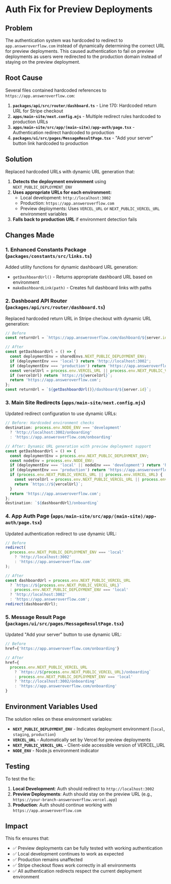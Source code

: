 # Auth Fix for Preview Deployments

## Problem
The authentication system was hardcoded to redirect to `app.answeroverflow.com` instead of dynamically determining the correct URL for preview deployments. This caused authentication to fail on preview deployments as users were redirected to the production domain instead of staying on the preview deployment.

## Root Cause
Several files contained hardcoded references to `https://app.answeroverflow.com`:

1. **`packages/api/src/router/dashboard.ts`** - Line 170: Hardcoded return URL for Stripe checkout
2. **`apps/main-site/next.config.mjs`** - Multiple redirect rules hardcoded to production URLs
3. **`apps/main-site/src/app/(main-site)/app-auth/page.tsx`** - Authentication redirect hardcoded to production
4. **`packages/ui/src/pages/MessageResultPage.tsx`** - "Add your server" button link hardcoded to production

## Solution
Replaced hardcoded URLs with dynamic URL generation that:

1. **Detects the deployment environment** using `NEXT_PUBLIC_DEPLOYMENT_ENV`
2. **Uses appropriate URLs for each environment:**
   - Local development: `http://localhost:3002`
   - Production: `https://app.answeroverflow.com`
   - Preview deployments: Uses `VERCEL_URL` or `NEXT_PUBLIC_VERCEL_URL` environment variables
3. **Falls back to production URL** if environment detection fails

## Changes Made

### 1. Enhanced Constants Package (`packages/constants/src/links.ts`)
Added utility functions for dynamic dashboard URL generation:
- `getDashboardUrl()` - Returns appropriate dashboard URL based on environment
- `makeDashboardLink(path)` - Creates full dashboard links with paths

### 2. Dashboard API Router (`packages/api/src/router/dashboard.ts`)
Replaced hardcoded return URL in Stripe checkout with dynamic URL generation:
```typescript
// Before
const returnUrl = `https://app.answeroverflow.com/dashboard/${server.id}`;

// After
const getDashboardUrl = () => {
  const deploymentEnv = sharedEnvs.NEXT_PUBLIC_DEPLOYMENT_ENV;
  if (deploymentEnv === 'local') return 'http://localhost:3002';
  if (deploymentEnv === 'production') return 'https://app.answeroverflow.com';
  const vercelUrl = process.env.VERCEL_URL || process.env.NEXT_PUBLIC_VERCEL_URL;
  if (vercelUrl) return `https://${vercelUrl}`;
  return 'https://app.answeroverflow.com';
};
const returnUrl = `${getDashboardUrl()}/dashboard/${server.id}`;
```

### 3. Main Site Redirects (`apps/main-site/next.config.mjs`)
Updated redirect configuration to use dynamic URLs:
```javascript
// Before: Hardcoded environment checks
destination: process.env.NODE_ENV === 'development' 
  ? 'http://localhost:3002/onboarding'
  : 'https://app.answeroverflow.com/onboarding'

// After: Dynamic URL generation with preview deployment support
const getDashboardUrl = () => {
  const deploymentEnv = process.env.NEXT_PUBLIC_DEPLOYMENT_ENV;
  const nodeEnv = process.env.NODE_ENV;
  if (deploymentEnv === 'local' || nodeEnv === 'development') return 'http://localhost:3002';
  if (deploymentEnv === 'production') return 'https://app.answeroverflow.com';
  if (process.env.NEXT_PUBLIC_VERCEL_URL || process.env.VERCEL_URL) {
    const vercelUrl = process.env.NEXT_PUBLIC_VERCEL_URL || process.env.VERCEL_URL;
    return `https://${vercelUrl}`;
  }
  return 'https://app.answeroverflow.com';
};
destination: `${dashboardUrl}/onboarding`
```

### 4. App Auth Page (`apps/main-site/src/app/(main-site)/app-auth/page.tsx`)
Updated authentication redirect to use dynamic URL:
```typescript
// Before
redirect(
  process.env.NEXT_PUBLIC_DEPLOYMENT_ENV === 'local'
    ? 'http://localhost:3002'
    : 'https://app.answeroverflow.com'
);

// After
const dashboardUrl = process.env.NEXT_PUBLIC_VERCEL_URL
  ? `https://${process.env.NEXT_PUBLIC_VERCEL_URL}`
  : process.env.NEXT_PUBLIC_DEPLOYMENT_ENV === 'local'
  ? 'http://localhost:3002'
  : 'https://app.answeroverflow.com';
redirect(dashboardUrl);
```

### 5. Message Result Page (`packages/ui/src/pages/MessageResultPage.tsx`)
Updated "Add your server" button to use dynamic URL:
```typescript
// Before
href={'https://app.answeroverflow.com/onboarding'}

// After
href={
  process.env.NEXT_PUBLIC_VERCEL_URL
    ? `https://${process.env.NEXT_PUBLIC_VERCEL_URL}/onboarding`
    : process.env.NEXT_PUBLIC_DEPLOYMENT_ENV === 'local'
    ? 'http://localhost:3002/onboarding'
    : 'https://app.answeroverflow.com/onboarding'
}
```

## Environment Variables Used

The solution relies on these environment variables:

- **`NEXT_PUBLIC_DEPLOYMENT_ENV`** - Indicates deployment environment (`local`, `staging`, `production`)
- **`VERCEL_URL`** - Automatically set by Vercel for preview deployments
- **`NEXT_PUBLIC_VERCEL_URL`** - Client-side accessible version of VERCEL_URL
- **`NODE_ENV`** - Node.js environment indicator

## Testing

To test the fix:

1. **Local Development**: Auth should redirect to `http://localhost:3002`
2. **Preview Deployments**: Auth should stay on the preview URL (e.g., `https://your-branch-answeroverflow.vercel.app`)
3. **Production**: Auth should continue working with `https://app.answeroverflow.com`

## Impact

This fix ensures that:
- ✅ Preview deployments can be fully tested with working authentication
- ✅ Local development continues to work as expected  
- ✅ Production remains unaffected
- ✅ Stripe checkout flows work correctly in all environments
- ✅ All authentication redirects respect the current deployment environment